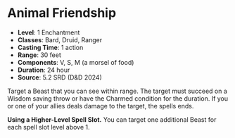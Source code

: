# Animal Friendship

- **Level**: 1 Enchantment
- **Classes**: Bard, Druid, Ranger
- **Casting Time**: 1 action
- **Range**: 30 feet
- **Components**: V, S, M (a morsel of food)
- **Duration**: 24 hour
- **Source**: 5.2 SRD (D&D 2024)

Target a Beast that you can see within range. The target must succeed on a Wisdom saving throw or have the Charmed condition for the duration. If you or one of your allies deals damage to the target, the spells ends.

**Using a Higher-Level Spell Slot.** You can target one additional Beast for each spell slot level above 1.
